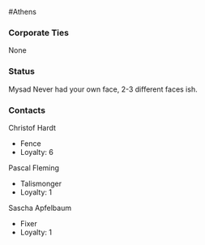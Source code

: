 #Athens  
### Corporate Ties
None

### Status
Mysad
Never had your own face, 2-3 different faces ish.

### Contacts
Christof Hardt
- Fence
- Loyalty: 6

Pascal Fleming
- Talismonger
- Loyalty: 1

Sascha Apfelbaum
- Fixer
- Loyalty: 1